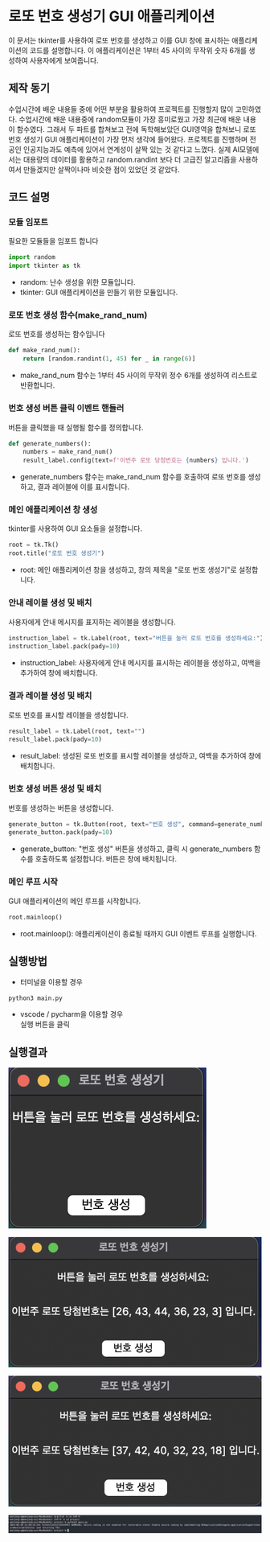 # 로또 번호 생성기 GUI 애플리케이션    
이 문서는 tkinter를 사용하여 로또 번호를 생성하고 이를 GUI 창에 표시하는 애플리케이션의 코드를 설명합니다. 이 애플리케이션은 1부터 45 사이의 무작위 숫자 6개를 생성하여 사용자에게 보여줍니다.

## 제작 동기
수업시간에 배운 내용들 중에 어떤 부분을 활용하여 프로젝트를 진행할지 많이 고민하였다. 수업시간에 배운 내용중에 random모듈이 가장 흥미로웠고 가장 최근에 배운 내용이 함수였다. 그래서 두 파트를 합쳐보고 전에 독학해보았던 GUI영역을 합쳐보니 로또 번호 생성기 GUI 애플리케이션이 가장 먼저 생각에 들어왔다. 프로젝트를 진행하며 전공인 인공지능과도 예측에 있어서 연계성이 살짝 있는 것 같다고 느꼈다. 실제 AI모델에서는 대용량의 데이터를 활용하고 random.randint 보다 더 고급진 알고리즘을 사용하여서 만들겠지만 살짝이나마 비슷한 점이 있었던 것 같았다.

## 코드 설명
### 모듈 임포트
필요한 모듈들을 임포트 합니다
```py
import random
import tkinter as tk
```
- random: 난수 생성을 위한 모듈입니다.
- tkinter: GUI 애플리케이션을 만들기 위한 모듈입니다.

### 로또 번호 생성 함수(make_rand_num)
로또 번호를 생성하는 함수입니다
```py
def make_rand_num():
    return [random.randint(1, 45) for _ in range(6)]
```
- make_rand_num 함수는 1부터 45 사이의 무작위 정수 6개를 생성하여 리스트로 반환합니다.

### 번호 생성 버튼 클릭 이벤트 핸들러
버튼을 클릭했을 때 실행될 함수를 정의합니다.
```py
def generate_numbers():
    numbers = make_rand_num()
    result_label.config(text=f'이번주 로또 당첨번호는 {numbers} 입니다.')
```
- generate_numbers 함수는 make_rand_num 함수를 호출하여 로또 번호를 생성하고, 결과 레이블에 이를 표시합니다.

### 메인 애플리케이션 창 생성
tkinter를 사용하여 GUI 요소들을 설정합니다.
```py
root = tk.Tk()
root.title("로또 번호 생성기")
```
- root: 메인 애플리케이션 창을 생성하고, 창의 제목을 "로또 번호 생성기"로 설정합니다.

### 안내 레이블 생성 및 배치
사용자에게 안내 메시지를 표지하는 레이블을 생성합니다.
```py
instruction_label = tk.Label(root, text="버튼을 눌러 로또 번호를 생성하세요:")
instruction_label.pack(pady=10)
```
- instruction_label: 사용자에게 안내 메시지를 표시하는 레이블을 생성하고, 여백을 추가하여 창에 배치합니다.

### 결과 레이블 생성 및 배치
로또 번호를 표시할 레이블을 생성합니다.
```py
result_label = tk.Label(root, text="")
result_label.pack(pady=10)
```
- result_label: 생성된 로또 번호를 표시할 레이블을 생성하고, 여백을 추가하여 창에 배치합니다.

### 번호 생성 버튼 생성 및 배치
번호를 생성하는 버튼을 생성합니다.
```py
generate_button = tk.Button(root, text="번호 생성", command=generate_numbers)
generate_button.pack(pady=10)
```
- generate_button: "번호 생성" 버튼을 생성하고, 클릭 시 generate_numbers 함수를 호출하도록 설정합니다. 버튼은 창에 배치됩니다.

### 메인 루프 시작
GUI 애플리케이션의 메인 루프를 시작합니다.
```py
root.mainloop()
```
- root.mainloop(): 애플리케이션이 종료될 때까지 GUI 이벤트 루프를 실행합니다.

## 실행방법

- 터미널을 이용할 경우
```
python3 main.py
```

- vscode / pycharm을 이용할 경우    
실행 버튼을 클릭

## 실행결과
![alt text](<images/버튼클릭전 상태.png>)

![alt text](<images/버튼1회클릭 후 상태.png>)

![alt text](<images/버튼2회클릭 후 상태.png>)

![alt text](<images/창을 닫고 난 뒤 터미널 화면.png>)
